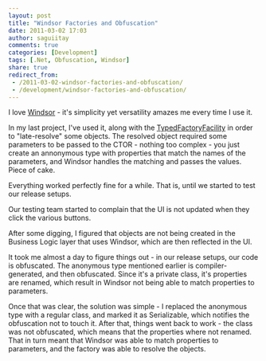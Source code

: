 ```yaml
---
layout: post
title: "Windsor Factories and Obfuscation"
date: 2011-03-02 17:03
author: saguiitay
comments: true
categories: [Development]
tags: [.Net, Obfuscation, Windsor]
share: true
redirect_from:
 - /2011-03-02-windsor-factories-and-obfuscation/
 - /development/windsor-factories-and-obfuscation/
---
```

I love [Windsor](http://stw.castleproject.org/Windsor.MainPage.ashx) - it's simplicity yet versatility amazes me every time I use it.

In my last project, I've used it, along with the [TypedFactoryFacility](http://stw.castleproject.org/Windsor.Typed-Factory-Facility.ashx) in 
order to "late-resolve" some objects. The resolved object required some parameters to be passed to the CTOR - nothing too complex - 
you just create an annonymous type with properties that match the names of the parameters, and Windsor handles the matching and passes the values. Piece of cake.

Everything worked perfectly fine for a while. That is, until we started to test our release setups. 

Our testing team started to complain that the UI is not updated when they click the various buttons.

After some digging, I figured that objects are not being created in the Business Logic layer that uses Windsor, which are then reflected in the UI.

It took me almost a day to figure things out - in our release setups, our code is obfuscated. The anonymous type mentioned earlier is compiler-generated, 
and then obfuscated. Since it's a private class, it's properties are renamed, which result in Windsor not being able to match properties to parameters.

Once that was clear, the solution was simple - I replaced the anonymous type with a regular class, and marked it as Serializable, 
which notifies the obfuscation not to touch it. After that, things went back to work - the class was not obfuscated, which means that the properties 
where not renamed. That in turn meant that Windsor was able to match properties to parameters, and the factory was able to resolve the objects.


